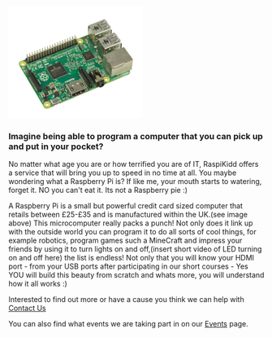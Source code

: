 ![Raspberry Pi](Images/Raspberry_Pi.png)

### Imagine being able to program a computer that you can pick up and put in your pocket?

No matter what age you are or how terrified you are of IT, RaspiKidd offers a service that will bring you up to speed in no time at all. You maybe wondering what a Raspberry Pi is? If like me, your mouth starts to watering, forget it. NO you can't eat it. Its not a Raspberry pie :)

 A Raspberry Pi is a small but powerful credit card sized computer that retails between £25-£35 and is manufactured within the UK.(see image above) This microcomputer really packs a punch! Not only does it link up with the outside world you can program it to do all sorts of cool things, for example robotics, program games such a MineCraft and impress your friends by using it to turn lights on and off,(insert short video of LED turning on and off here) the list is endless! Not only that you will know your HDMI port - from your USB ports after participating in our short courses - Yes YOU will build this beauty from scratch and whats more, you will understand how it all works :)

 Interested to find out more or have a cause you think we can help with [Contact Us]()

 You can also find what events we are taking part in on our [Events]() page.
